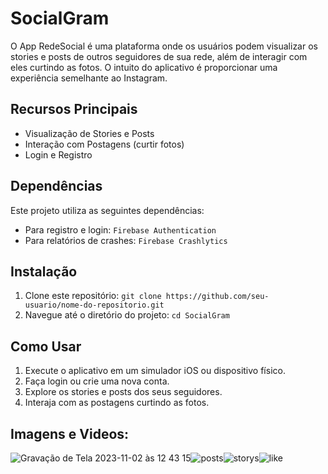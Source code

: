 # SocialGram

O App RedeSocial é uma plataforma onde os usuários podem visualizar os stories e posts de outros seguidores de sua rede, além de interagir com eles curtindo as fotos. O intuito do aplicativo é proporcionar uma experiência semelhante ao Instagram.

## Recursos Principais

- Visualização de Stories e Posts
- Interação com Postagens (curtir fotos)
- Login e Registro

## Dependências

Este projeto utiliza as seguintes dependências:

- Para registro e login: `Firebase Authentication`
- Para relatórios de crashes: `Firebase Crashlytics`

## Instalação

1. Clone este repositório: `git clone https://github.com/seu-usuario/nome-do-repositorio.git`
2. Navegue até o diretório do projeto: `cd SocialGram`

## Como Usar

1. Execute o aplicativo em um simulador iOS ou dispositivo físico.
2. Faça login ou crie uma nova conta.
3. Explore os stories e posts dos seus seguidores.
4. Interaja com as postagens curtindo as fotos.

## Imagens e Videos:

![Gravação de Tela 2023-11-02 às 12 43 15](https://github.com/LeticiaSpeda/testeMVVM_App/assets/85207486/9555dc4a-9f6c-4b74-9bc0-3586d78d2dc7)![posts](https://github.com/LeticiaSpeda/testeMVVM_App/assets/85207486/e2560bac-7edf-4c22-86bf-0b7a0610cf58)![storys](https://github.com/LeticiaSpeda/testeMVVM_App/assets/85207486/900e3c7a-8a53-459c-a14e-91ba0bc41291)![like](https://github.com/LeticiaSpeda/testeMVVM_App/assets/85207486/f2aeedcd-5593-494c-b0e2-f9161331d8a2)



